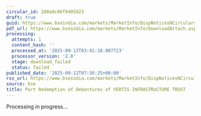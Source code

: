 ```yaml
---
circular_id: 280a8c06f8405823
draft: true
guid: https://www.bseindia.com/markets/MarketInfo/DispNoticesNCirculars.aspx?Noticeid={A5E9A031-DF2C-4E52-9037-2E48719795A3}&noticeno=20250912-33&dt=09/12/2025&icount=33&totcount=103&flag=0
pdf_url: https://www.bseindia.com/markets/MarketInfo/DownloadAttach.aspx?id=20250912-33&attachedId=
processing:
  attempts: 1
  content_hash: ''
  processed_at: '2025-09-13T03:41:18.807723'
  processor_version: '2.0'
  stage: download_failed
  status: failed
published_date: '2025-09-12T07:56:25+00:00'
rss_url: https://www.bseindia.com/markets/MarketInfo/DispNoticesNCirculars.aspx?Noticeid={A5E9A031-DF2C-4E52-9037-2E48719795A3}&noticeno=20250912-33&dt=09/12/2025&icount=33&totcount=103&flag=0
source: bse
title: Part Redemption of Debentures of VERTIS INFRASTRUCTURE TRUST
---
```


Processing in progress...